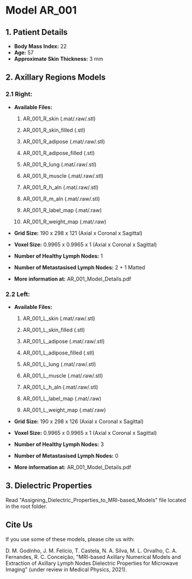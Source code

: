 # Model AR_001


## 1.	Patient Details

* **Body Mass Index:** 22
* **Age:** 57
* **Approximate Skin Thickness:** 3 mm

## 2.	Axillary Regions Models
### 2.1	Right:


* **Available Files:**
	1.	AR_001_R_skin (.mat/.raw/.stl)
	2.	AR_001_R_skin_filled (.stl)
	3.	AR_001_R_adipose (.mat/.raw/.stl)
	4.	AR_001_R_adipose_filled (.stl)
	5.	AR_001_R_lung (.mat/.raw/.stl)
	6.	AR_001_R_muscle (.mat/.raw/.stl)
	7.	AR_001_R_h_aln (.mat/.raw/.stl)
	8.	AR_001_R_m_aln (.mat/.raw/.stl)

	9.	AR_001_R_label_map (.mat/.raw)
	10.	AR_001_R_weight_map (.mat/.raw)

* **Grid Size:** 190 x 298 x 121 (Axial x Coronal x Sagittal)
* **Voxel Size:** 0.9965 x 0.9965 x 1 (Axial x Coronal x Sagittal)
* **Number of Healthy Lymph Nodes:** 1
* **Number of Metastasised Lymph Nodes:** 2 + 1 Matted

* **More information at:** AR_001_Model_Details.pdf

### 2.2	Left:

* **Available Files:**
	1.	AR_001_L_skin (.mat/.raw/.stl)
	2.	AR_001_L_skin_filled (.stl)
	3.	AR_001_L_adipose (.mat/.raw/.stl)
	4.	AR_001_L_adipose_filled (.stl)
	5.	AR_001_L_lung (.mat/.raw/.stl)
	6.	AR_001_L_muscle (.mat/.raw/.stl)
	7.	AR_001_L_h_aln (.mat/.raw/.stl)

	8.	AR_001_L_label_map (.mat/.raw)
	9.	AR_001_L_weight_map (.mat/.raw)

* **Grid Size:** 190 x 298 x 126 (Axial x Coronal x Sagittal)
* **Voxel Size:** 0.9965 x 0.9965 x 1 (Axial x Coronal x Sagittal)
* **Number of Healthy Lymph Nodes:** 3
* **Number of Metastasised Lymph Nodes:** 0

* **More information at:** AR_001_Model_Details.pdf

## 3.	Dielectric Properties

Read "Assigning_Dielectric_Properties_to_MRI-based_Models" file located in the root folder.

## Cite Us

If you use some of these models, please cite us with:

D. M. Godinho, J. M. Felício, T. Castela, N. A. Silva, M. L. Orvalho, C. A. Fernandes, R. C. Conceição, "MRI-based Axillary Numerical Models and Extraction of Axillary Lymph Nodes Dielectric Properties for Microwave Imaging" (under review in Medical Physics, 2021).